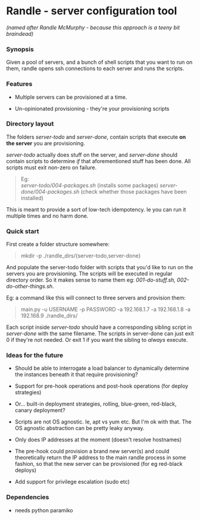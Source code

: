 # Randle - server configuration tool

*(named after Randle McMurphy - because this approach is a teeny bit braindead)*


### Synopsis

Given a pool of servers, and a bunch of shell scripts that you want to run on them,
randle opens ssh connections to each server and runs the scripts.


### Features

* Multiple servers can be provisioned at a time.


* Un-opinionated provisioning - they're your provisioning scripts


### Directory layout

The folders *server-todo* and *server-done*, contain scripts that execute
**on the server** you are provisioning.

*server-todo* actually does stuff on the server, and *server-done* should
contain scripts to determine *if* that aforementioned stuff has been done.
All scripts must exit non-zero on failure.

> Eg:  
> *server-todo/004-packages.sh* (installs some packages)
> *server-done/004-packages.sh* (check whether those packages have been installed)

This is meant to provide a sort of low-tech idempotency. Ie you can run it
multiple times and no harm done.


### Quick start

First create a folder structure somewhere:

> mkdir -p ./randle_dirs/{server-todo,server-done}

And populate the server-todo folder with scripts that you'd like to run on the
servers you are provisioning. The scripts will be executed in regular directory
order. So it makes sense to name them eg: *001-do-stuff.sh, 002-do-other-things.sh*.


Eg: a command like this will connect to three servers and provision them:

> main.py -u USERNAME -p PASSWORD -a 192.168.1.7 -a 192.168.1.8 -a 192.168.9 ./randle_dirs/

Each script inside *server-todo* should have a corresponding sibling script in *server-done*
with the same filename. The scripts in server-done can just exit 0 if they're not needed. Or exit 1
if you want the sibling to *always* execute.


### Ideas for the future

* Should be able to interrogate a load balancer to dynamically determine the
  instances beneath it that require provisioning?

* Support for pre-hook operations and post-hook operations (for deploy strategies)

* Or... built-in deployment strategies, rolling, blue-green, red-black, canary deployment?

* Scripts are not OS agnostic. Ie, apt vs yum etc. But I'm ok with that. The OS
  agnostic abstraction can be pretty leaky anyway.

* Only does IP addresses at the moment (doesn't resolve hostnames)

* The pre-hook could provision a brand new server(s) and could theoretically
  return the IP address to the main randle process in some fashion, so that the
  new server can be provisioned (for eg red-black deploys)

* Add support for privilege escalation (sudo etc)

### Dependencies

* needs python paramiko

